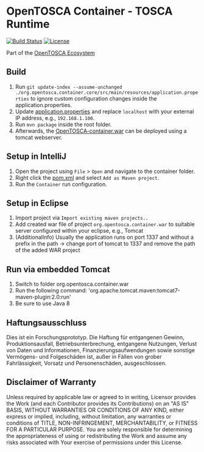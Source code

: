 
# OpenTOSCA Container - TOSCA Runtime

[![Build Status](https://travis-ci.org/OpenTOSCA/container.svg?branch=master)](https://travis-ci.org/OpenTOSCA/container)
[![License](https://img.shields.io/badge/License-Apache%202.0-blue.svg)](https://opensource.org/licenses/Apache-2.0)

Part of the [OpenTOSCA Ecosystem](http://www.opentosca.org)

## Build

1. Run `git update-index --assume-unchanged ./org.opentosca.container.core/src/main/resources/application.properties`
   to ignore custom configuration changes inside the application.properties.
2. Update [application.properties](org.opentosca.container.core/src/main/resources/application.properties) and
   replace `localhost` with your external IP address, e.g., `192.168.1.100`.
3. Run `mvn package` inside the root folder.
4. Afterwards, the [OpenTOSCA-container.war](org.opentosca.container.war/target/OpenTOSCA-container.war)
   can be deployed using a tomcat webserver.

## Setup in IntelliJ

1. Open the project using `File` > `Open` and navigate to the container folder.
2. Right click the [pom.xml](pom.xml) and select `Add as Maven project`.
3. Run the `Container` run configuration.

## Setup in Eclipse

1. Import project via `Import existing maven projects..`
2. Add created war file of project `org.opentosca.container.war` to suitable server configured within your eclipse, e.g., Tomcat
3. (AdditionalInfo) Usually the application runs on port 1337 and without a prefix in the path -> change port of tomcat to 1337 and remove the path of the added WAR project

## Run via embedded Tomcat

1. Switch to folder org.opentosca.container.war
2. Run the following command: 'org.apache.tomcat.maven:tomcat7-maven-plugin:2.0:run'
3. Be sure to use Java 8

## Haftungsausschluss

Dies ist ein Forschungsprototyp.
Die Haftung für entgangenen Gewinn, Produktionsausfall, Betriebsunterbrechung, entgangene Nutzungen, Verlust von Daten und Informationen, Finanzierungsaufwendungen sowie sonstige Vermögens- und Folgeschäden ist, außer in Fällen von grober Fahrlässigkeit, Vorsatz und Personenschäden, ausgeschlossen.

## Disclaimer of Warranty

Unless required by applicable law or agreed to in writing, Licensor provides the Work (and each Contributor provides its Contributions) on an "AS IS" BASIS, WITHOUT WARRANTIES OR CONDITIONS OF ANY KIND, either express or implied, including, without limitation, any warranties or conditions of TITLE, NON-INFRINGEMENT, MERCHANTABILITY, or FITNESS FOR A PARTICULAR PURPOSE.
You are solely responsible for determining the appropriateness of using or redistributing the Work and assume any risks associated with Your exercise of permissions under this License.
